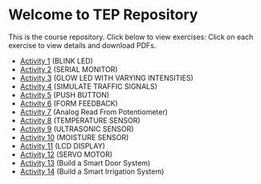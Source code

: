 # Welcome to TEP Repository

This is the course repository. Click below to view exercises:
Click on each exercise to view details and download PDFs.

- [Activity 1](Activity-1/)   (BLINK LED)
- [Activity 2](Activity-2/)   (SERIAL MONITOR)
- [Activity 3](Activity-3/)   (GLOW LED WITH VARYING INTENSITIES)
- [Activity 4](Activity-4/)    (SIMULATE TRAFFIC SIGNALS)
- [Activity 5](Activity-5/)    (PUSH BUTTON)
- [Activity 6](Activity-6/)    (FORM FEEDBACK)
- [Activity 7](Activity-7/)    (Analog Read From Potentiometer)
- [Activity 8](Activity-8/)    (TEMPERATURE SENSOR)
- [Activity 9](Activity-9/)    (ULTRASONIC SENSOR)
- [Activity 10](Activity-10/)  (MOISTURE SENSOR)
- [Activity 11](Activity-11/)  (LCD DISPLAY)
- [Activity 12](Activity-12/)  (SERVO MOTOR)
- [Activity 13](Activity-13/)  (Build a Smart Door System)
- [Activity 14](Activity-14/)  (Build a Smart Irrigation System)
